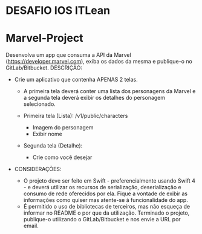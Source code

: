 # DESAFIO IOS ITLean

# Marvel-Project

Desenvolva um app que consuma a API da Marvel (https://developer.marvel.com), exiba
os dados da mesma e publique-o no GitLab/Bitbucket.
DESCRIÇÃO:
* Crie um aplicativo que contenha APENAS 2 telas.
  * A primeira tela deverá conter uma lista dos personagens da Marvel e a segunda tela
deverá exibir os detalhes do personagem selecionado.

  * Primeira tela (Lista): /v1/public/characters
      * Imagem do personagem
      * Exibir nome
  * Segunda tela (Detalhe):
      * Crie como você desejar

* CONSIDERAÇÕES:
  * O projeto deve ser feito em Swift - preferencialmente usando Swift 4 - e deverá utilizar os
recursos de serialização, deserialização e consumo de rede oferecidos por ela.
Fique a vontade de exibir as informações como quiser mas atente-se à funcionalidade do
app.
  * É permitido o uso de bibliotecas de terceiros, mas não esqueça de informar no README
o por que da utilização.
Terminado o projeto, publique-o utilizando o GitLab/Bitbucket e nos envie a URL por
email.
